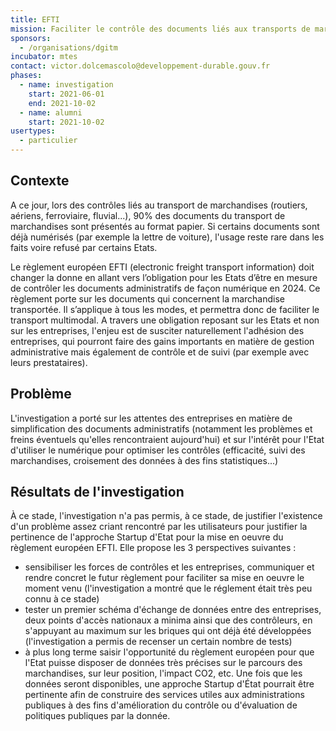 ```yaml
---
title: EFTI
mission: Faciliter le contrôle des documents liés aux transports de marchandise
sponsors:
  - /organisations/dgitm
incubator: mtes
contact: victor.dolcemascolo@developpement-durable.gouv.fr
phases:
  - name: investigation
    start: 2021-06-01
    end: 2021-10-02
  - name: alumni
    start: 2021-10-02
usertypes:
  - particulier
---
```

## Contexte

A ce jour, lors des contrôles liés au transport de marchandises (routiers, aériens, ferroviaire, fluvial...), 90% des documents du transport de marchandises sont présentés au format papier. Si certains documents sont déjà numérisés (par exemple la lettre de voiture), l'usage reste rare dans les faits voire refusé par certains Etats. 

Le règlement européen EFTI (electronic freight transport information) doit changer la donne en allant vers l’obligation pour les Etats d’être en mesure de contrôler les documents administratifs de façon numérique en 2024. Ce règlement porte sur les documents qui concernent la marchandise transportée. Il s’applique à tous les modes, et permettra donc de faciliter le transport multimodal. A travers une obligation reposant sur les Etats et non sur les entreprises, l'enjeu est de susciter naturellement l'adhésion des entreprises, qui pourront faire des gains importants en matière de gestion administrative mais également de contrôle et de suivi (par exemple avec leurs prestataires). 

## Problème

L'investigation a porté sur les attentes des entreprises en matière de simplification des documents administratifs (notamment les problèmes et freins éventuels qu'elles rencontraient aujourd'hui) et sur l'intérêt pour l'Etat d'utiliser le numérique pour optimiser les contrôles (efficacité, suivi des marchandises, croisement des données à des fins statistiques...) 

## Résultats de l'investigation

À ce stade, l'investigation n'a pas permis, à ce stade, de justifier l'existence d'un problème assez criant rencontré par les utilisateurs pour justifier la pertinence de l'approche Startup d'Etat pour la mise en oeuvre du règlement européen EFTI. Elle propose les 3 perspectives suivantes : 
* sensibiliser les forces de contrôles et les entreprises, communiquer et rendre concret le futur règlement pour faciliter sa mise en oeuvre le moment venu (l'investigation a montré que le réglement était très peu connu à ce stade)
* tester un premier schéma d'échange de données entre des entreprises, deux points d'accès nationaux a minima ainsi que des contrôleurs, en s'appuyant au maximum sur les briques qui ont déjà été développées (l'investigation a permis de recenser un certain nombre de tests)
* à plus long terme saisir l'opportunité du règlement européen pour que l'Etat puisse disposer de données très précises sur le parcours des marchandises, sur leur position, l'impact CO2, etc. Une fois que les données seront disponibles, une approche Startup d'État pourrait être pertinente afin de construire des services utiles aux administrations publiques à des fins d'amélioration du contrôle ou d'évaluation de politiques publiques par la donnée. 
